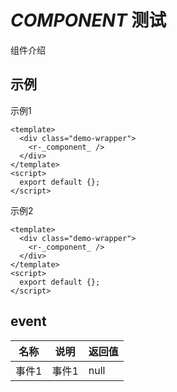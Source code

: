 <!-- type: 组件分类 -->

# _COMPONENT_ 测试

组件介绍

## 示例

示例1

```vue demo
<template>
  <div class="demo-wrapper">
    <r-_component_ />
  </div>
</template>
<script>
  export default {};
</script>
```

示例2

```vue demo hidecode
<template>
  <div class="demo-wrapper">
    <r-_component_ />
  </div>
</template>
<script>
  export default {};
</script>
```

<!-- props -->

## event

| 名称  | 说明 | 返回值 |
| ----- | ---- | ------ |
| 事件1 | 事件1 | null   |

